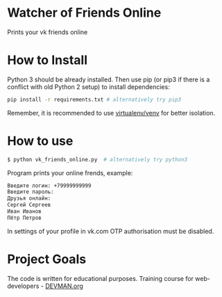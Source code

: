 # Watcher of Friends Online

Prints your vk friends online

# How to Install

Python 3 should be already installed. Then use pip (or pip3 if there is a conflict with old Python 2 setup) to install dependencies:

```bash
pip install -r requirements.txt # alternatively try pip3
```

Remember, it is recommended to use [virtualenv/venv](https://devman.org/encyclopedia/pip/pip_virtualenv/) for better isolation.

# How to use

```bash
$ python vk_friends_online.py  # alternatively try python3
```

Program prints your online frends, example:
```bash
Введите логин: +79999999999
Введите пароль:
Друзья онлайн:
Сергей Сергеев
Иван Иванов
Пётр Петров
```

In settings of your profile in vk.com OTP authorisation must be disabled.

# Project Goals

The code is written for educational purposes. Training course for web-developers - [DEVMAN.org](https://devman.org)
